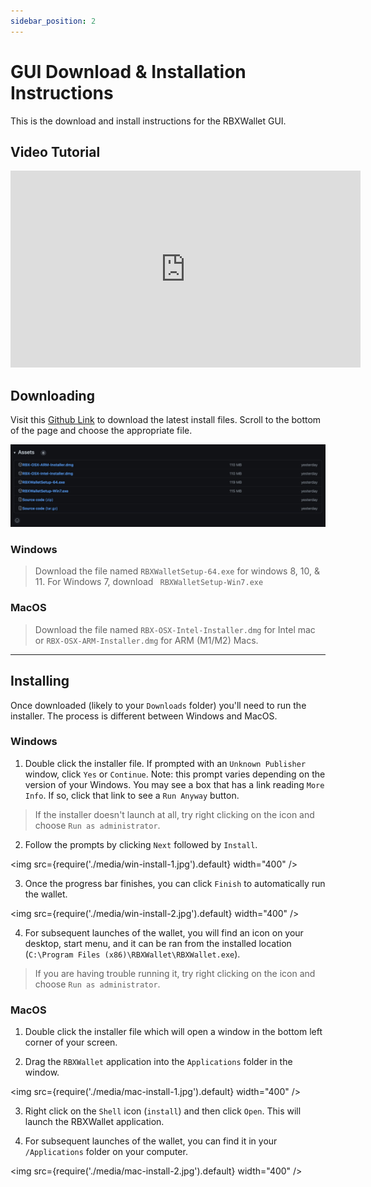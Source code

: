 ```yaml
---
sidebar_position: 2
---
```


# GUI Download & Installation Instructions

This is the download and install instructions for the RBXWallet GUI.

## Video Tutorial

<iframe width="560" height="315" src="https://www.youtube.com/embed/QBhrBN0xhjE" title="YouTube video player" frameborder="0" allow="accelerometer; autoplay; clipboard-write; encrypted-media; gyroscope; picture-in-picture; web-share; fullscreen" allowfullscreen></iframe>

## Downloading

Visit this [Github Link](https://github.com/ReserveBlockIO/rbx-wallet-gui/releases/latest) to download the latest install files. Scroll to the bottom of the page and choose the appropriate file.

![](media/gui-download.jpg)

### Windows
> Download the file named `RBXWalletSetup-64.exe` for windows 8, 10, & 11. For Windows 7, download ` RBXWalletSetup-Win7.exe` 

### MacOS
> Download the file named `RBX-OSX-Intel-Installer.dmg` for Intel mac or `RBX-OSX-ARM-Installer.dmg` for ARM (M1/M2) Macs.

---

## Installing

Once downloaded (likely to your `Downloads` folder) you'll need to run the installer. The process is different between Windows and MacOS.

### Windows

1. Double click the installer file. If prompted with an `Unknown Publisher` window, click `Yes` or `Continue`. Note: this prompt varies depending on the version of your Windows. You may see a box that has a link reading `More Info`. If so, click that link to see a `Run Anyway` button. 

> If the installer doesn't launch at all, try right clicking on the icon and choose `Run as administrator`.

2. Follow the prompts by clicking `Next` followed by `Install`.

<img src={require('./media/win-install-1.jpg').default} width="400" />

3. Once the progress bar finishes, you can click `Finish` to automatically run the wallet. 

<img src={require('./media/win-install-2.jpg').default} width="400" />

4. For subsequent launches of the wallet, you will find an icon on your desktop, start menu, and it can be ran from the installed location (`C:\Program Files (x86)\RBXWallet\RBXWallet.exe`).

> If you are having trouble running it, try right clicking on the icon and choose `Run as administrator`.

### MacOS

1. Double click the installer file which will open a window in the bottom left corner of your screen.

2. Drag the `RBXWallet` application into the `Applications` folder in the window.

<img src={require('./media/mac-install-1.jpg').default} width="400" />

3. Right click on the `Shell` icon (`install`) and then click `Open`. This will launch the RBXWallet application.

4. For subsequent launches of the wallet, you can find it in your `/Applications` folder on your computer.

<img src={require('./media/mac-install-2.jpg').default} width="400" />





